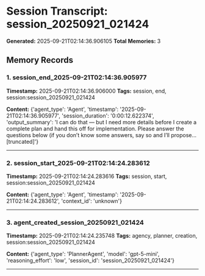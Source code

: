 # Session Transcript: session_20250921_021424

**Generated:** 2025-09-21T02:14:36.906105
**Total Memories:** 3

## Memory Records

### 1. session_end_2025-09-21T02:14:36.905977

**Timestamp:** 2025-09-21T02:14:36.906000
**Tags:** session, end, session:session_20250921_021424

**Content:** {'agent_type': 'Agent', 'timestamp': '2025-09-21T02:14:36.905977', 'session_duration': '0:00:12.622374', 'output_summary': 'I can do that — but I need more details before I create a complete plan and hand this off for implementation. Please answer the questions below (if you don’t know some answers, say so and I’ll propose...[truncated]'}

---

### 2. session_start_2025-09-21T02:14:24.283612

**Timestamp:** 2025-09-21T02:14:24.283616
**Tags:** session, start, session:session_20250921_021424

**Content:** {'agent_type': 'Agent', 'timestamp': '2025-09-21T02:14:24.283612', 'context_id': 'unknown'}

---

### 3. agent_created_session_20250921_021424

**Timestamp:** 2025-09-21T02:14:24.235748
**Tags:** agency, planner, creation, session:session_20250921_021424

**Content:** {'agent_type': 'PlannerAgent', 'model': 'gpt-5-mini', 'reasoning_effort': 'low', 'session_id': 'session_20250921_021424'}

---

